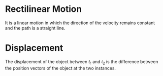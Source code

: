 # Rectilinear Motion

It is a linear motion in which the direction of the velocity remains constant and the path is a straight line.

# Displacement

The displacement of the object between $t_1$ and $t_2$ is the difference between the position vectors of the object at the two instances.
